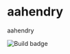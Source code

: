 # aahendry
aahendry

![Build badge](https://vsrm.dev.azure.com/hendrya1/_apis/public/Release/badge/edbbaca6-7f86-4173-9e1b-3c091b31e0eb/1/1)
